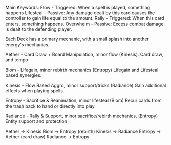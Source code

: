 Main Keywords:
Flow - Triggered: When a spell is played, something happens
Lifesteal - Passive: Any damage dealt by this card causes the controller to gain life equal to the amount.
Rally - Triggered: When this card enters, something happens.
Overwhelm - Passive: Excess combat damage is dealt to the defending player.

Each Deck has a primary mechanic, with a small splash into another energy's mechanics.

Aether - Card Draw + Board Manipulation, minor flow (Kinesis).
Card draw, and tempo

Biom - Lifegain, minor rebirth mechanics (Entropy)
Lifegain and Lifesteal based synergies.

Kinesis - Flow Based Aggro, minor support/tricks (Radiance)
Gain additional effects when playing spells.

Entropy - Sacrifice & Reanimation, minor lifesteal (Biom)
Recur cards from the trash back to hand or directly into play.

Radiance - Rally & Support, minor sacrifice/rebirth mechanics, (Entropy)
Entity support and protection

Aether -> Kinesis
Biom -> Entropy (rebirth)
Kinesis -> Radiance
Entropy -> Aether (card draw)
Radiance -> Entropy

